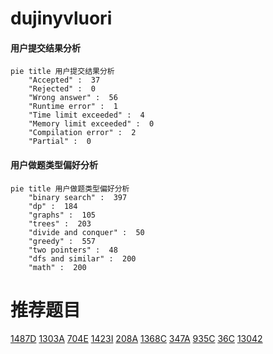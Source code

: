 # dujinyvluori

<!-- tabs:start -->



#### **用户提交结果分析**

```mermaid
pie title 用户提交结果分析
    "Accepted" :  37
    "Rejected" :  0
    "Wrong answer" :  56
    "Runtime error" :  1
    "Time limit exceeded" :  4
    "Memory limit exceeded" :  0
    "Compilation error" :  2
    "Partial" :  0
```

#### **用户做题类型偏好分析**

```mermaid
pie title 用户做题类型偏好分析
    "binary search" :  397
    "dp" :  184
    "graphs" :  105
    "trees" :  203
    "divide and conquer" :  50
    "greedy" :  557
    "two pointers" :  48
    "dfs and similar" :  200
    "math" :  200
```



<!-- tabs:end -->
# 推荐题目
[1487D](https://codeforces.com/contest/1487/problem/D)
[1303A](https://codeforces.com/contest/1303/problem/A)
[704E](https://codeforces.com/contest/704/problem/E)
[1423I](https://codeforces.com/contest/1423/problem/I)
[208A](https://codeforces.com/contest/208/problem/A)
[1368C](https://codeforces.com/contest/1368/problem/C)
[347A](https://codeforces.com/contest/347/problem/A)
[935C](https://codeforces.com/contest/935/problem/C)
[36C](https://codeforces.com/contest/36/problem/C)
[13042](https://codeforces.com/contest/1304/problem/2)
